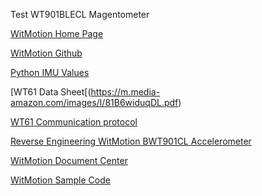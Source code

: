 Test WT901BLECL Magentometer

[WitMotion Home Page](https://witmotion-sensor.com/)

[WitMotion Github](https://github.com/WITMOTION)

[Python IMU Values](https://stackoverflow.com/questions/55406762/obtaining-correct-imu-values)

[WT61 Data Sheet[(https://m.media-amazon.com/images/I/81B6widuqDL.pdf)

[WT61 Communication protocol](https://drive.google.com/file/d/1oFb-pHY_UMAsN4hCDXywLDr8-5HdtN-w/view)

[](https://drive.google.com/drive/folders/1IE55H98HD0SPtKN65sSdT2IOBx1EhrP-)

[](https://witmotion-sensor.com/products/witmotion-wt61c-high-accuracy-accelerometer-sensor-6-axis-acceleration-16g-gyro-angle-xy-0-05-accuracy-with-kalman-filtering-mpu6050-ahrs-imu-unaffected-by-magnetic-field-for-arduino)

[Reverse Engineering WitMotion BWT901CL Accelerometer](https://github.com/jurassic-marc/witmotion-bwt901cl-accelerometer-reverse-engineer)

[WitMotion Document Center](https://drive.google.com/drive/u/0/folders/1I6sBC-8Q3_vtY-GrFDZbWJZJFk7UnNfO)

[WitMotion Sample Code](https://drive.google.com/drive/u/0/folders/1p1aHEb78HDBCXsFlAyqGE_lVG09o_K5N)
